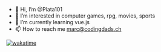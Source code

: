 - 👋 Hi, I’m @Plata101
- 👀 I’m interested in computer games, rpg, movies, sports
- 🌱 I’m currently learning vue.js
- 📫 How to reach me marc@codingdads.ch

[![wakatime](https://wakatime.com/badge/user/9da5b557-dd2b-4c74-a3e1-36653e7195cd.svg)](https://wakatime.com/@miegstroem)


<!---
Plata101/Plata101 is a ✨ special ✨ repository because its `README.md` (this file) appears on your GitHub profile.
You can click the Preview link to take a look at your changes.
--->
